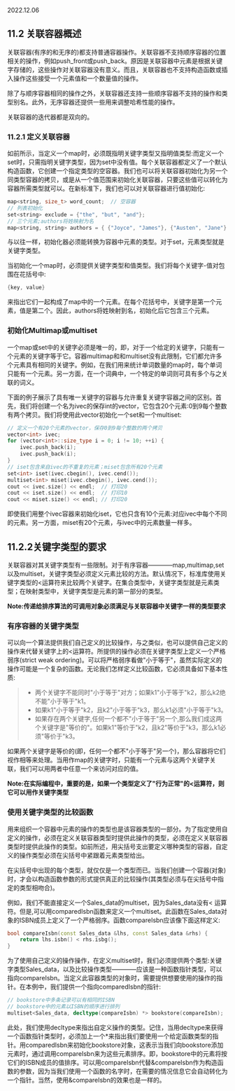 2022.12.06



## 11.2 关联容器概述
关联容器(有序的和无序的)都支持普通容器操作。关联容器不支持顺序容器的位置相关的操作，例如push_front或push_back。原因是关联容器中元素是根据关键字存储的，这些操作对关联容器没有意义。而且，关联容器也不支持构造函数或插入操作这些接受一个元素值和一个数量值的操作。

除了与顺序容器相同的操作之外，关联容器还支持一些顺序容器不支持的操作和类型别名。此外，无序容器还提供一些用来调整哈希性能的操作。

关联容器的迭代器都是双向的。

### 11.2.1 定义关联容器
如前所示，当定义一个map时，必须既指明关键字类型又指明值类型:而定义一个set时，只需指明关键字类型，因为set中没有值。每个关联容器都定义了一个默认构造函数，它创建一个指定类型的空容器。我们也可以将关联容器初始化为另一个同类型容器的拷贝，或是从一个值范围来初始化关联容器，只要这些值可以转化为容器所需类型就可以。在新标准下，我们也可以对关联容器进行值初始化:

```c++
map<string, size_t> word_count;  // 空容器
// 列表初始化
set<string> exclude = {"the", "but", "and"};
// 三个元素;authors将姓映射为名
map<string, string> authors = { {"Joyce", "James"}, {"Austen", "Jane"} };
```

与以往一样，初始化器必须能转换为容器中元素的类型。对于set，元素类型就是关键字类型。

当初始化一个map时，必须提供关键字类型和值类型。我们将每个关键字-值对包围在花括号中:

```c++
{key, value}
```

来指出它们一起构成了map中的一个元素。在每个花括号中，关键字是第一个元素，值是第二个。因此，authors将姓映射到名，初始化后它包含三个元素。

### 初始化Multimap或multiset
一个map或set中的关键字必须是唯一的，即，对于一个给定的关键字，只能有一个元素的关键字等于它。容器multimap和和multiset没有此限制，它们都允许多个元素具有相同的关键字。例如，在我们用来统计单词数量的map时，每个单词只能有一个元素。另一方面，在一个词典中，一个特定的单词则可具有多个与之关联的词义。

下面的例子展示了具有唯一关键字的容器与允许重复关键字容器之间的区别。首先，我们将创建一个名为ivec的保存int的vector，它包含20个元素:0到9每个整数有两个拷贝。我们将使用此vector初始化一个set和一个multiset:

```c++
// 定义一个有20个元素的vector，保存0到9每个整数的两个拷贝
vector<int> ivec;
for (vector<int>::size_type i = 0; i != 10; ++i) {
    ivec.push_back(i);
    ivec.push_back(i);
}
// iset包含来自ivec的不重复的元素；miset包含所有20个元素
set<int> iset(ivec.cbegin(), ivec.cend());
multiset<int> miset(ivec.cbegin(), ivec.cend());
cout << ivec.size() << endl;  // 打印20
cout << iset.size() << endl;  // 打印10
cout << miset.size() << endl; // 打印20
```

即使我们用整个ivec容器来初始化iset，它也只含有10个元素:对应ivec中每个不同的元素。另一方面，miset有20个元素，与ivec中的元素数量一样多。

## 11.2.2关键字类型的要求
关联容器对其关键字类型有一些限制。对于有序容器————map,multimap,set以及multiset，关键字类型必须定义元素比较的方法。默认情况下，标准库使用关键字类型的<运算符来比较两个关键字。在集合类型中，关键字类型就是元素类型；在映射类型中，关键字类型是元素的第一部分的类型。

**Note:传递给排序算法的可调用对象必须满足与关联容器中关键字一样的类型要求**

### 有序容器的关键字类型
可以向一个算法提供我们自己定义的比较操作，与之类似，也可以提供自己定义的操作来代替关键字上的<运算符。所提供的操作必须在关键字类型上定义一个严格弱序(strict weak ordering)。可以将严格弱序看做"小于等于"，虽然实际定义的操作可能是一个复杂的函数。无论我们怎样定义比较函数，它必须具备如下基本性质:

> + 两个关键字不能同时"小于等于"对方；如果k1"小于等于"k2，那么k2绝不能"小于等于"k1。
> + 如果k1"小于等于"k2，且k2"小于等于"k3，那么k1必须"小于等于"k3。
> + 如果存在两个关键字,任何一个都不"小于等于"另一个,那么我们成这两个关键字是"等价的"。如果k1"等价于"k2，且k2"等价于"k3，那么k1必须"等价于"k3。

如果两个关键字是等价的(即，任何一个都不"小于等于"另一个)，那么容器将它们视作相等来处理。当用作map的关键字时，只能有一个元素与这两个关键字关联，我们可以用两者中任意一个来访问对应的值。

**Note:在实际编程中，重要的是，如果一个类型定义了"行为正常"的<运算符，则它可以用作关键字类型**

### 使用关键字类型的比较函数
用来组织一个容器中元素的操作的类型也是该容器类型的一部分。为了指定使用自定义的操作，必须在定义关联容器类型时提供此操作的类型，必须在定义关联容器类型时提供此操作的类型。如前所述，用尖括号支出要定义哪种类型的容器，自定义的操作类型必须在尖括号中紧跟着元素类型给出。

在尖括号中出现的每个类型，就仅仅是一个类型而已。当我们创建一个容器(对象)时，才会以构造函数参数的形式提供真正的比较操作(其类型必须与在尖括号中指定的类型相吻合)。

例如，我们不能直接定义一个Sales_data的multiset，因为Sales_data没有< 运算符。但是,可以用comparedIsbn函数来定义一个multiset。此函数在Sales_data对象的ISBN成员上定义了一个严格弱序。函数compareIsbn应该像下面这样定义:

```c++
bool compareIsbn(const Sales_data &lhs, const Sales_data &rhs) {
    return lhs.isbn() < rhs.isbg();
}
```

为了使用自己定义的操作操作，在定义multiset时，我们必须提供两个类型:关键字类型Sales_data，以及比较操作类型————应该是一种函数指针类型，可以指向compareIsbn。当定义此容器类型的对象时，需要提供想要使用的操作的指针。在本例中，我们提供一个指向comparedIsbn的指针:

```c++
// bookstore中多条记录可以有相同的ISBN
// bookstore中的元素以ISBN的顺序进行排列
multiset<Sales_data, decltype(compareIsbn) *> bookstore(compareIsbn);
```

此处，我们使用decltype来指出自定义操作的类型。记住，当用decltype来获得一个函数指针类型时，必须加上一个*来指出我们要使用一个给定函数类型的指针。用comparedIsbn来初始化bookstore对象，这表示当我们向bookstore添加元素时，通过调用compareIsbn来为这些元素排序。即，bookstore中的元素将按它们的ISBN成员的值排序。可以用compareIsbn代替&compareIsbn作为构造函数的参数，因为当我们使用一个函数的名字时，在需要的情况信息它会自动转化为一个指针。当然，使用&compareIsbn的效果也是一样的。